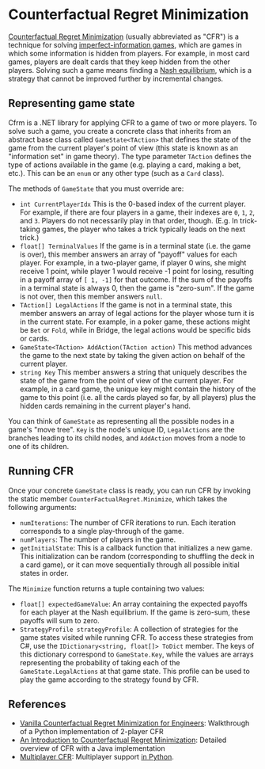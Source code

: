 # Counterfactual Regret Minimization

[Counterfactual Regret Minimization](https://www.quora.com/What-is-an-intuitive-explanation-of-counterfactual-regret-minimization) (usually abbreviated as "CFR") is a technique for solving [imperfect-information games](https://en.wikipedia.org/wiki/Perfect_information), which are games in which some information is hidden from players. For example, in most card games, players are dealt cards that they keep hidden from the other players. Solving such a game means finding a [Nash equilibrium](https://en.wikipedia.org/wiki/Nash_equilibrium), which is a strategy that cannot be improved further by incremental changes.

## Representing game state
Cfrm is a .NET library for applying CFR to a game of two or more players. To solve such a game, you create a concrete class that inherits from an abstract base class called `GameState<TAction>` that defines the state of the game from the current player's point of view (this state is known as an "information set" in game theory). The type parameter `TAction` defines the type of actions available in the game (e.g. playing a card, making a bet, etc.). This can be an `enum` or any other type (such as a `Card` class).

The methods of `GameState` that you must override are:
* `int CurrentPlayerIdx`
This is the 0-based index of the current player. For example, if there are four players in a game, their indexes are `0`, `1`, `2`, and `3`. Players do not necessarily play in that order, though. (E.g. In trick-taking games, the player who takes a trick typically leads on the next trick.)
* `float[] TerminalValues`
If the game is in a terminal state (i.e. the game is over), this member answers an array of "payoff" values for each player. For example, in a two-player game, if player 0 wins, she might receive 1 point, while player 1 would receive -1 point for losing, resulting in a payoff array of `[ 1, -1]` for that outcome. If the sum of the payoffs in a terminal state is always 0, then the game is "zero-sum". If the game is not over, then this member answers `null`.
* `TAction[] LegalActions`
If the game is not in a terminal state, this member answers an array of legal actions for the player whose turn it is in the current state. For example, in a poker game, these actions might be `Bet` or `Fold`, while in Bridge, the legal actions would be specific bids or cards.
* `GameState<TAction> AddAction(TAction action)`
This method advances the game to the next state by taking the given action on behalf of the current player.
* `string Key`
This member answers a string that uniquely describes the state of the game from the point of view of the current player. For example, in a card game, the unique key might contain the history of the game to this point (i.e. all the cards played so far, by all players) plus the hidden cards remaining in the current player's hand.

You can think of `GameState`  as representing all the possible nodes in a game's "move tree". `Key` is the node's unique ID, `LegalActions` are the branches leading to its child nodes, and `AddAction` moves from a node to one of its children.

## Running CFR
Once your concrete `GameState` class is ready, you can run CFR by invoking the static member `CounterFactualRegret.Minimize`, which takes the following arguments:
* `numIterations`: The number of CFR iterations to run. Each iteration corresponds to a single play-through of the game.
* `numPlayers`: The number of players in the game.
* `getInitialState`: This is a callback function that initializes a new game. This initialization can be random (corresponding to shuffling the deck in a card game), or it can move sequentially through all possible initial states in order.

The `Minimize` function returns a tuple containing two values:
* `float[] expectedGameValue`: An array containing the expected payoffs for each player at the Nash equilibrium. If the game is zero-sum, these payoffs will sum to zero.
* `StrategyProfile strategyProfile`: A collection of strategies for the game states visited while running CFR. To access these strategies from C#, use the `IDictionary<string, float[]> ToDict` member. The keys of this dictionary correspond to `GameState.Key`, while the values are arrays representing the probability of taking each of the `GameState.LegalActions` at that game state. This profile can be used to play the game according to the strategy found by CFR.

## References
* [Vanilla Counterfactual Regret Minimization for Engineers](https://justinsermeno.com/posts/cfr/): Walkthrough of a Python implementation of 2-player CFR
* [An Introduction to Counterfactual Regret Minimization](http://modelai.gettysburg.edu/2013/cfr/): Detailed overview of CFR with a Java implementation
* [Multiplayer CFR](https://medium.com/ai-in-plain-english/building-a-poker-ai-part-7-exploitability-multiplayer-cfr-and-3-player-kuhn-poker-25f313bf83cf): Multiplayer support [in Python](https://github.com/tt293/medium-poker-ai/blob/master/part_7/multiplayer_kuhn_poker_cfr.py).
<!--stackedit_data:
eyJoaXN0b3J5IjpbLTE3MjM0OTQ3NzgsMjAxMDc3MDAxMiwxOT
kwNzMzMzI3LDEwNDA3MTg3MTNdfQ==
-->